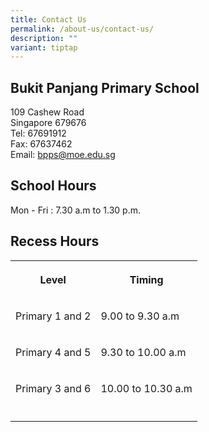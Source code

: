 ```yaml
---
title: Contact Us
permalink: /about-us/contact-us/
description: ""
variant: tiptap
---
```

<h2>Bukit Panjang Primary School</h2>
<p>109 Cashew Road
<br>Singapore 679676
<br>Tel: 67691912
<br>Fax: 67637462
<br>Email:&nbsp;<a href="mailto:bpps@moe.edu.sg" rel="noopener noreferrer nofollow" target="_blank">bpps@moe.edu.sg</a>
</p>
<h2>School Hours</h2>
<p>Mon - Fri : 7.30 a.m to 1.30 p.m.</p>
<h2>Recess Hours</h2>
<table>
<tbody>
<tr>
<th rowspan="1" colspan="1">
<p>Level</p>
</th>
<th rowspan="1" colspan="1">
<p>Timing</p>
</th>
</tr>
<tr>
<td rowspan="1" colspan="1">
<p>Primary 1 and 2</p>
</td>
<td rowspan="1" colspan="1">
<p>9.00 to 9.30 a.m</p>
</td>
</tr>
<tr>
<td rowspan="1" colspan="1">
<p>Primary 4 and 5</p>
</td>
<td rowspan="1" colspan="1">
<p>9.30 to 10.00 a.m</p>
</td>
</tr>
<tr>
<td rowspan="1" colspan="1">
<p>Primary 3 and 6</p>
</td>
<td rowspan="1" colspan="1">
<p>10.00 to 10.30 a.m</p>
</td>
</tr>
<tr>
<td rowspan="1" colspan="1">
<p></p>
</td>
<td rowspan="1" colspan="1">
<p></p>
</td>
</tr>
</tbody>
</table>
<p></p>